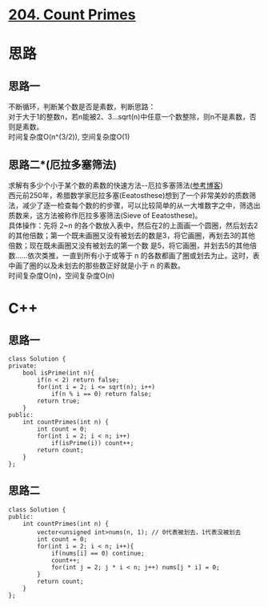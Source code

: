 # [204. Count Primes](https://leetcode.com/problems/count-primes/description/)
# 思路
## 思路一
不断循环，判断某个数是否是素数，判断思路：  
对于大于1的整数n，若n能被2、3...sqrt(n)中任意一个数整除，则n不是素数，否则是素数。  
时间复杂度O(n^(3/2)), 空间复杂度O(1)

## 思路二*(厄拉多塞筛法)
求解有多少个小于某个数的素数的快速方法--厄拉多塞筛法([参考博客](https://blog.csdn.net/lisonglisonglisong/article/details/45309651))   
西元前250年，希腊数学家厄拉多塞(Eeatosthese)想到了一个非常美妙的质数筛法，减少了逐一检查每个数的的步骤，可以比较简单的从一大堆数字之中，筛选出质数来，这方法被称作厄拉多塞筛法(Sieve of Eeatosthese)。   
具体操作：先将 2~n 的各个数放入表中，然后在2的上面画一个圆圈，然后划去2的其他倍数；第一个既未画圈又没有被划去的数是3，将它画圈，再划去3的其他倍数；现在既未画圈又没有被划去的第一个数 是5，将它画圈，并划去5的其他倍数……依次类推，一直到所有小于或等于 n 的各数都画了圈或划去为止。这时，表中画了圈的以及未划去的那些数正好就是小于 n 的素数。  
时间复杂度O(n)，空间复杂度O(n)


# C++
## 思路一
```
class Solution {
private:
    bool isPrime(int n){
        if(n < 2) return false;
        for(int i = 2; i <= sqrt(n); i++)
            if(n % i == 0) return false;
        return true;
    }
public:
    int countPrimes(int n) {
        int count = 0;
        for(int i = 2; i < n; i++)
            if(isPrime(i)) count++;
        return count;
    }
};
```
## 思路二
```
class Solution {
public:
    int countPrimes(int n) {
        vector<unsigned int>nums(n, 1); // 0代表被划去，1代表没被划去 
        int count = 0;
        for(int i = 2; i < n; i++){
            if(nums[i] == 0) continue;
            count++;
            for(int j = 2; j * i < n; j++) nums[j * i] = 0;
        }
        return count;
    }
};
```
